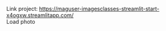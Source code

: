 Link project: https://maguser-imagesclasses-streamlit-start-x4ogxw.streamlitapp.com/  
Load photo  
